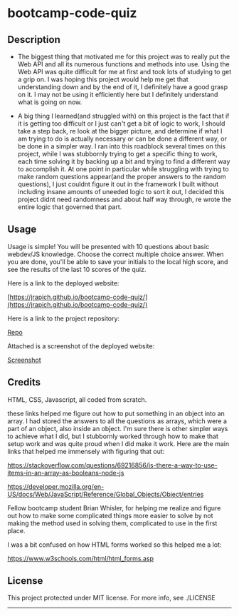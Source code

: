 # bootcamp-code-quiz

## Description

- The biggest thing that motivated me for this project was to really put the Web API and all its numerous functions and methods 
  into use. Using the Web API was quite difficult for me at first and took lots of studying to get a grip on. I was hoping this project
  would help me get that understanding down and by the end of it, I definitely have a good grasp on it. I may not be using it efficiently
  here but I definitely understand what is going on now.


- A big thing I learned(and struggled with) on this project is the fact that if it is getting too difficult or I just can't get a bit of logic to work, I should take a step back, re look at the bigger picture, and determine if what I am trying to do is actually necessary or can be done a different way, or be done in a simpler way. I ran into this roadblock several times on this project, while I was stubbornly trying to get a specific thing to work, each time solving it by backing up a bit and trying to find a different way to accomplish it. At one point in particular while struggling with trying to make random questions appear(and the proper answers to the random questions), I just couldnt figure it out in the framework I built without including insane amounts of uneeded logic to sort it out, I decided this project didnt need randomness and about half way through, re wrote the entire logic that governed that part.

## Usage

Usage is simple! You will be presented with 10 questions about basic webdev/JS knowledge. Choose the correct multiple choice answer.
When you are done, you'll be able to save your initials to the local high score, and see the results of the last 10 scores of the quiz.

Here is a link to the deployed website:

[https://jrapich.github.io/bootcamp-code-quiz/](https://jrapich.github.io/bootcamp-code-quiz/)

Here is a link to the project repository:

[Repo](https://github.com/jrapich/bootcamp-code-quiz)

Attached is a screenshot of the deployed website:

[Screenshot](./assets/images/screenshot.jpg)

## Credits

HTML, CSS, Javascript, all coded from scratch.

these links helped me figure out how to put something in an object into an array. I had stored the answers to all the questions
as arrays, which were a part of an object, also inside an object. I'm sure there is other simpler ways to achieve what I did, but
I stubbornly worked through how to make that setup work and was quite proud when I did make it work. Here are the main links
that helped me immensely with figuring that out:

https://stackoverflow.com/questions/69216856/is-there-a-way-to-use-items-in-an-array-as-booleans-node-js

https://developer.mozilla.org/en-US/docs/Web/JavaScript/Reference/Global_Objects/Object/entries

Fellow bootcamp student Brian Whisler, for helping me realize and figure out how to make some complicated things more easier to solve
by not making the method used in solving them,  complicated to use in the first place.

I was a bit confused on how HTML forms worked so this helped me a lot:

https://www.w3schools.com/html/html_forms.asp

## License

This project protected under MIT license. For more info, see ./LICENSE

---